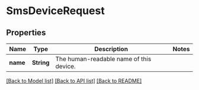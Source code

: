 # SmsDeviceRequest

## Properties

Name | Type | Description | Notes
------------ | ------------- | ------------- | -------------
**name** | **String** | The human-readable name of this device. | 

[[Back to Model list]](../README.md#documentation-for-models) [[Back to API list]](../README.md#documentation-for-api-endpoints) [[Back to README]](../README.md)



